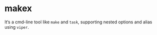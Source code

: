 # makex
It‘s a cmd-line tool like `make` and `task`, supporting nested options and alias using `viper`.
